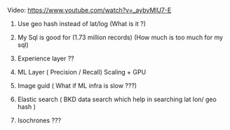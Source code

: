 Video:
https://www.youtube.com/watch?v=_aybyMlU7-E

1. Use geo hash instead of lat/log (What is it ?)
2. My Sql is good for (1.73 million records) (How much is too much for my sql)

3. Experience layer ??
4. ML Layer ( Precision / Recall) Scaling + GPU
5. Image guid  ( What if ML infra is slow ???)
6. Elastic search ( BKD data search which help in searching lat lon/ geo hash )
7. Isochrones ???